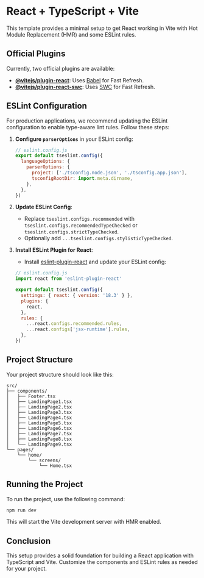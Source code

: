 # React + TypeScript + Vite

This template provides a minimal setup to get React working in Vite with Hot Module Replacement (HMR) and some ESLint rules.

## Official Plugins

Currently, two official plugins are available:

- **[@vitejs/plugin-react](https://github.com/vitejs/vite-plugin-react/blob/main/packages/plugin-react/README.md)**: Uses [Babel](https://babeljs.io/) for Fast Refresh.
- **[@vitejs/plugin-react-swc](https://github.com/vitejs/vite-plugin-react-swc)**: Uses [SWC](https://swc.rs/) for Fast Refresh.

## ESLint Configuration

For production applications, we recommend updating the ESLint configuration to enable type-aware lint rules. Follow these steps:

1. **Configure `parserOptions`** in your ESLint config:

   ```javascript
   // eslint.config.js
   export default tseslint.config({
     languageOptions: {
       parserOptions: {
         project: ['./tsconfig.node.json', './tsconfig.app.json'],
         tsconfigRootDir: import.meta.dirname,
       },
     },
   })
   ```

2. **Update ESLint Config**:
   - Replace `tseslint.configs.recommended` with `tseslint.configs.recommendedTypeChecked` or `tseslint.configs.strictTypeChecked`.
   - Optionally add `...tseslint.configs.stylisticTypeChecked`.

3. **Install ESLint Plugin for React**:
   - Install [eslint-plugin-react](https://github.com/jsx-eslint/eslint-plugin-react) and update your ESLint config:

   ```javascript
   // eslint.config.js
   import react from 'eslint-plugin-react'

   export default tseslint.config({
     settings: { react: { version: '18.3' } },
     plugins: {
       react,
     },
     rules: {
       ...react.configs.recommended.rules,
       ...react.configs['jsx-runtime'].rules,
     },
   })
   ```

## Project Structure

Your project structure should look like this:

```
src/
├── components/
│   ├── Footer.tsx
│   ├── LandingPage1.tsx
│   ├── LandingPage2.tsx
│   ├── LandingPage3.tsx
│   ├── LandingPage4.tsx
│   ├── LandingPage5.tsx
│   ├── LandingPage6.tsx
│   ├── LandingPage7.tsx
│   ├── LandingPage8.tsx
│   └── LandingPage9.tsx
└── pages/
    └── home/
        └── screens/
            └── Home.tsx
```

## Running the Project

To run the project, use the following command:

```bash
npm run dev
```

This will start the Vite development server with HMR enabled.

## Conclusion

This setup provides a solid foundation for building a React application with TypeScript and Vite. Customize the components and ESLint rules as needed for your project.